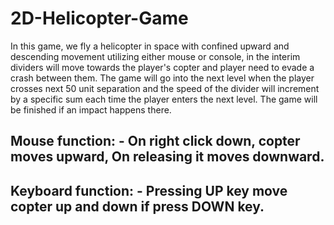 # 2D-Helicopter-Game
In this game, we fly a helicopter in space with confined upward and descending movement utilizing either mouse or console, in the interim dividers will move 
towards the player's copter and player need to evade a crash between them. The game will go into the next level when the player crosses next 50 unit separation and the 
speed of the divider will increment by a specific sum each time the player enters the next level. The game will be finished if an impact happens there.

## Mouse function: - On right click down, copter moves upward, On releasing it moves downward. 
## Keyboard function: - Pressing UP key move copter up and down if press DOWN key.

